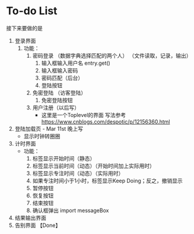 # To-do List
接下来要做的是
1. 登录界面
    1. 功能：
         1. 密码登录 （数据字典选择匹配的两个人） （文件读取，记录，输出）
             1. 输入框输入用户名 entry.get()
             2. 输入框输入密码
             3. 密码匹配（后台）
             4. 登陆按钮
         2. 免密登陆 （访客登陆）
             1. 免密登陆按钮
         3. 用户注册（以后写）
            + 这里是一个Toplevel的界面 写法参考 https://www.cnblogs.com/despotic/p/12156360.html
2. 登陆加载页 - Mar 11st 晚上写
    + 显示时钟转圈圈
2. 计时界面
    + 功能：
         1. 标签显示开始时间（静态）
         2. 标签显示当前时间（动态）（开始时间加上实际用时）
         3. 标签显示专注时间（动态）（实际用时）
         4. 如果专注时间小于1小时，标签显示Keep Doing；反之，撤销显示
         5. 暂停按钮
         6. 恢复按钮
         7. 结束按钮
         8. 确认框弹出 import messageBox
3. 结果输出界面
4. 告别界面 【Done】